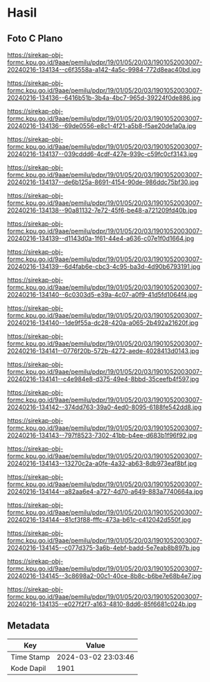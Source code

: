 # Hasil

## Foto C Plano

https://sirekap-obj-formc.kpu.go.id/9aae/pemilu/pdpr/19/01/05/20/03/1901052003007-20240216-134134--c6f3558a-a142-4a5c-9984-772d8eac40bd.jpg

https://sirekap-obj-formc.kpu.go.id/9aae/pemilu/pdpr/19/01/05/20/03/1901052003007-20240216-134136--6416b51b-3b4a-4bc7-965d-39224f0de886.jpg

https://sirekap-obj-formc.kpu.go.id/9aae/pemilu/pdpr/19/01/05/20/03/1901052003007-20240216-134136--69de0556-e8c1-4f21-a5b8-f5ae20de1a0a.jpg

https://sirekap-obj-formc.kpu.go.id/9aae/pemilu/pdpr/19/01/05/20/03/1901052003007-20240216-134137--039cddd6-4cdf-427e-939c-c59fc0cf3143.jpg

https://sirekap-obj-formc.kpu.go.id/9aae/pemilu/pdpr/19/01/05/20/03/1901052003007-20240216-134137--de6b125a-8691-4154-90de-986ddc75bf30.jpg

https://sirekap-obj-formc.kpu.go.id/9aae/pemilu/pdpr/19/01/05/20/03/1901052003007-20240216-134138--90a81132-7e72-45f6-be48-a721209fd40b.jpg

https://sirekap-obj-formc.kpu.go.id/9aae/pemilu/pdpr/19/01/05/20/03/1901052003007-20240216-134139--d1143d0a-1f61-44e4-a636-c07e1f0d1664.jpg

https://sirekap-obj-formc.kpu.go.id/9aae/pemilu/pdpr/19/01/05/20/03/1901052003007-20240216-134139--6d4fab6e-cbc3-4c95-ba3d-4d90b6793191.jpg

https://sirekap-obj-formc.kpu.go.id/9aae/pemilu/pdpr/19/01/05/20/03/1901052003007-20240216-134140--6c0303d5-e39a-4c07-a0f9-41d5fd1064f4.jpg

https://sirekap-obj-formc.kpu.go.id/9aae/pemilu/pdpr/19/01/05/20/03/1901052003007-20240216-134140--1de9f55a-dc28-420a-a065-2b492a21620f.jpg

https://sirekap-obj-formc.kpu.go.id/9aae/pemilu/pdpr/19/01/05/20/03/1901052003007-20240216-134141--0776f20b-572b-4272-aede-4028413d0143.jpg

https://sirekap-obj-formc.kpu.go.id/9aae/pemilu/pdpr/19/01/05/20/03/1901052003007-20240216-134141--c4e984e8-d375-49e4-8bbd-35ceefb4f597.jpg

https://sirekap-obj-formc.kpu.go.id/9aae/pemilu/pdpr/19/01/05/20/03/1901052003007-20240216-134142--374dd763-39a0-4ed0-8095-6188fe542dd8.jpg

https://sirekap-obj-formc.kpu.go.id/9aae/pemilu/pdpr/19/01/05/20/03/1901052003007-20240216-134143--797f8523-7302-41bb-b4ee-d683b1f96f92.jpg

https://sirekap-obj-formc.kpu.go.id/9aae/pemilu/pdpr/19/01/05/20/03/1901052003007-20240216-134143--13270c2a-a0fe-4a32-ab63-8db973eaf8bf.jpg

https://sirekap-obj-formc.kpu.go.id/9aae/pemilu/pdpr/19/01/05/20/03/1901052003007-20240216-134144--a82aa6e4-a727-4d70-a649-883a7740664a.jpg

https://sirekap-obj-formc.kpu.go.id/9aae/pemilu/pdpr/19/01/05/20/03/1901052003007-20240216-134144--81cf3f88-fffc-473a-b61c-c412042d550f.jpg

https://sirekap-obj-formc.kpu.go.id/9aae/pemilu/pdpr/19/01/05/20/03/1901052003007-20240216-134145--c077d375-3a6b-4ebf-badd-5e7eab8b897b.jpg

https://sirekap-obj-formc.kpu.go.id/9aae/pemilu/pdpr/19/01/05/20/03/1901052003007-20240216-134145--3c8698a2-00c1-40ce-8b8c-b6be7e68b4e7.jpg

https://sirekap-obj-formc.kpu.go.id/9aae/pemilu/pdpr/19/01/05/20/03/1901052003007-20240216-134135--e027f2f7-a163-4810-8dd6-85f6681c024b.jpg


## Metadata

| Key        | Value               |
| ---------- | ------------------- |
| Time Stamp | 2024-03-02 23:03:46 |
| Kode Dapil | 1901                |



